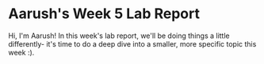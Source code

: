 # Aarush's Week 5 Lab Report 
Hi, I'm Aarush! In this week's lab report, we'll be doing things a little differently- it's time to do a deep dive into a smaller, more specific topic this week :). 